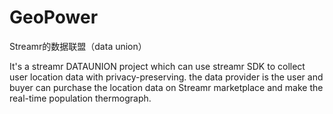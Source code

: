 # GeoPower
Streamr的数据联盟（data union）

It's a streamr DATAUNION project which can use streamr SDK to collect user location data with privacy-preserving. the data provider is the user and buyer can purchase the location data on Streamr marketplace and make the real-time population thermograph.
